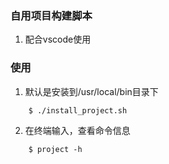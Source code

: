 ### 自用项目构建脚本
1. 配合vscode使用

### 使用
1. 默认是安装到/usr/local/bin目录下
```
    $ ./install_project.sh
```

2. 在终端输入，查看命令信息
```
    $ project -h
```